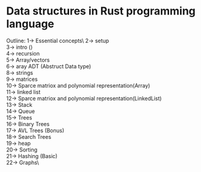 # Data structures in Rust programming language

Outline:
    1-> Essential concepts\ 
    2-> setup\
    3-> intro ()\
    4-> recursion\
    5-> Array/vectors\
    6-> aray ADT (Abstruct Data type)\
    8-> strings\
    9-> matrices\
    10-> Sparce matriox and polynomial representation(Array)\
    11-> linked list\
    12-> Sparce matriox and polynomial representation(LinkedList)\
    13-> Stack\
    14-> Queue\
    15-> Trees\
    16-> Binary Trees\
    17-> AVL Trees (Bonus)\
    18-> Search Trees\
    19-> heap\
    20-> Sorting\
    21-> Hashing (Basic)\
    22-> Graphs\
